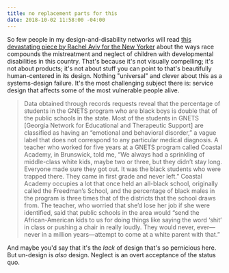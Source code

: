 ```yaml
---
title: no replacement parts for this
date: 2018-10-02 11:58:00 -04:00
---
```


So few people in my design-and-disability networks will read [this devastating piece by Rachel Aviv for the New Yorker](https://www.newyorker.com/magazine/2018/10/01/georgias-separate-and-unequal-special-education-system) about the ways race compounds the mistreatment and neglect of children with developmental disabilities in this country. That's because it's not visually compelling; it's not about products; it's not about stuff you can point to that's beautifully human-centered in its design. Nothing "universal" and clever about this as a systems-design failure. It's the most challenging subject there is: service design that affects some of the most vulnerable people alive. 

>Data obtained through records requests reveal that the percentage of students in the GNETS program who are black boys is double that of the public schools in the state. Most of the students in GNETS [Georgia Network for Educational and Therapeutic Support] are classified as having an “emotional and behavioral disorder,” a vague label that does not correspond to any particular medical diagnosis. A teacher who worked for five years at a GNETS program called Coastal Academy, in Brunswick, told me, “We always had a sprinkling of middle-class white kids, maybe two or three, but they didn’t stay long. Everyone made sure they got out. It was the black students who were trapped there. They came in first grade and never left.” Coastal Academy occupies a lot that once held an all-black school, originally called the Freedman’s School, and the percentage of black males in the program is three times that of the districts that the school draws from. The teacher, who worried that she’d lose her job if she were identified, said that public schools in the area would “send the African-American kids to us for doing things like saying the word ‘shit’ in class or pushing a chair in really loudly. They would never, ever—never in a million years—attempt to come at a white parent with that.”

And maybe you'd say that it's the *lack* of design that's so pernicious here. But un-design is *also* design. Neglect is an overt acceptance of the status quo. 
